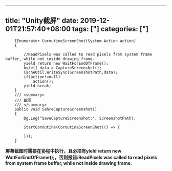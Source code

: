 ﻿
---
title: "Unity截屏"
date: 2019-12-01T21:57:40+08:00
tags: ["]
categories: ["]
---

<!--more-->


```
    IEnumerator CoroutineScreenShot(System.Action action)
    {

        //ReadPixels was called to read pixels from system frame buffer, while not inside drawing frame.
        yield return new WaitForEndOfFrame();
        byte[] data = CaptureScreenshot();
        CacheUtil.WriteSync(ScreenshotPath,data);
        if(action!=null)
            action();
        yield break;
    }
    /// <summary>
    /// 截图
    /// </summary>
    public void SahreCaptureScreenshot()
    {
        Dg.Log("SaveCaptureScreenshot:", ScreenshotPath);

        StartCoroutine(CoroutineScreenShot(() => {
        
        }));
    }
```
**屏幕截图时需要在协程中执行，且必须有yield return new WaitForEndOfFrame();，否则报错:ReadPixels was called to read pixels from system frame buffer, while not inside drawing frame.**
